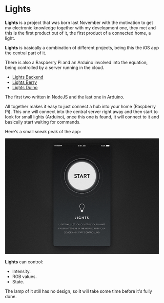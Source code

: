 # Lights

**Lights** is a project that was born last November with the motivation to get my electronic knowledge together with my development one, they met and this is the first product out of it, the first product of a connected home, a light.

**Lights** is basically a combination of different projects, being this the iOS app the central part of it.

There is also a Raspberry Pi and an Arduino involved into the equation, being controlled by a server running in the cloud.

- [Lights Backend](https://github.com/RamonGilabert/Lights-Backend)
- [Lights Berry](https://github.com/RamonGilabert/Lights-Berry)
- [Lights Duino](https://github.com/RamonGilabert/Lights-Duino)

The first two written in NodeJS and the last one in Arduino.

All together makes it easy to just connect a hub into your home (Raspberry Pi). This one will connect into the central server right away and then start to look for small lights (Arduino), once this one is found, it will connect to it and basically start waiting for commands.

Here's a small sneak peak of the app:

<div align = "center">
<img src="https://github.com/RamonGilabert/Lights/blob/master/Resources/lights.jpg" />
<br>
</div>

**Lights** can control:

- Intensity.
- RGB values.
- State.

The lamp of it still has no design, so it will take some time before it's fully done.
